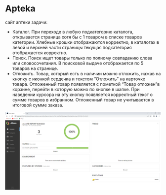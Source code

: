 # Apteka
сайт аптеки
задачи:
- Каталог. При переходе в любую подкатегорию каталога, открывается страница
хотя бы с 1 товаром в списке товаров категории. Хлебные крошки отображаются
корректно, в каталогах в левой и верхней части страницы текущая подкатегория
отображается корректно.
- Поиск. Поиск ищет товары только по полному совпадению слова или
словосочетания. В поисковой выдаче отображается по 5 товаров на странице.
- Отложить. Товар, который есть в наличии можно отложить, нажав на кнопку с
иконкой сердечка и текстом “Отложить” на карточке товара. Отложенный товар
появляется с пометкой “Товар отложен”в корзине, перейти в которую можно по
кнопке в шапке. При наведении курсора на эту кнопку появляется корректный
текст о сумме товаров в избранном. Отложенный товар не учитывается в
итоговой сумме заказа.

![report](/allurereport.png)
